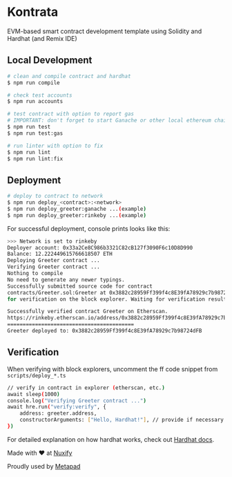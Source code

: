 # Kontrata

EVM-based smart contract development template using Solidity and Hardhat (and Remix IDE)

## Local Development

```bash
# clean and compile contract and hardhat
$ npm run compile

# check test accounts
$ npm run accounts

# test contract with option to report gas
# IMPORTANT: don't forget to start Ganache or other local ethereum chain
$ npm run test
$ npm run test:gas

# run linter with option to fix
$ npm run lint
$ npm run lint:fix
```

## Deployment

```bash
# deploy to contract to network
$ npm run deploy_<contract>:<network>
$ npm run deploy_greeter:ganache ...(example)
$ npm run deploy_greeter:rinkeby ...(example)
```

For successful deployment, console prints looks like this:

```bash
>>> Network is set to rinkeby
Deployer account: 0x33a2Ce8C986b3321C82cB127f3090F6c10D8D990
Balance: 12.222449615766618507 ETH
Deploying Greeter contract ...
Verifying Greeter contract ...
Nothing to compile
No need to generate any newer typings.
Successfully submitted source code for contract
contracts/Greeter.sol:Greeter at 0x3882c28959Ff399f4c8E39fA78929c7b98724dFB
for verification on the block explorer. Waiting for verification result...

Successfully verified contract Greeter on Etherscan.
https://rinkeby.etherscan.io/address/0x3882c28959Ff399f4c8E39fA78929c7b98724dFB#code
=========================================
Greeter deployed to: 0x3882c28959Ff399f4c8E39fA78929c7b98724dFB
```
## Verification

When verifying with block explorers, uncomment the ff code snippet from `scripts/deploy_*.ts`

```bash
// verify in contract in explorer (etherscan, etc.)
await sleep(1000)
console.log("Verifying Greeter contract ...")
await hre.run("verify:verify", {
    address: greeter.address,
    constructorArguments: ["Hello, Hardhat!"], // provide if necessary
})
```

For detailed explanation on how hardhat works, check out [Hardhat docs](https://hardhat.org/getting-started).

Made with ❤️ at [Nuxify](https://nuxify.tech)

Proudly used by [Metapad](https://metapad.dev)
